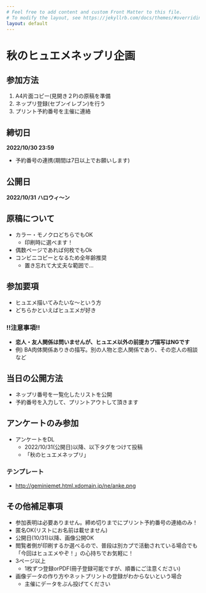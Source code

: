 ```yaml
---
# Feel free to add content and custom Front Matter to this file.
# To modify the layout, see https://jekyllrb.com/docs/themes/#overriding-theme-defaults
layout: default
---
```

# 秋のヒュエメネップリ企画

## 参加方法
1. A4片面コピー(見開き２P)の原稿を準備
1. ネップリ登録(セブンイレブン)を行う
1. プリント予約番号を主催に連絡

## 締切日
**2022/10/30 23:59**
* 予約番号の連携(期間は7日以上でお願いします)

## 公開日
**2022/10/31**
**ハロウィ〜ン**

## 原稿について 
* カラー・モノクロどちらでもOK
    * 印刷時に選べます！
* 偶数ページであれば何枚でもOk
* コンビニコピーとなるため全年齢推奨
    * 置き忘れて大丈夫な範囲で…

## 参加要項
* ヒュエメ描いてみたいな〜という方
* どちらかといえばヒュエメが好き
### !!注意事項!!
* **恋人・友人関係は問いませんが、ヒュエメ以外の前提カプ描写はNGです**
* 例) BA肉体関係ありきの描写。別の人物と恋人関係であり、その恋人の相談など

## 当日の公開方法
* ネップリ番号を一覧化したリストを公開
* 予約番号を入力して、プリントアウトして頂きます

## アンケートのみ参加
* アンケートをDL
    * 2022/10/31(公開日)以降、以下タグをつけて投稿
    * 「秋のヒュエメネップリ」

### テンプレート
* http://geminiemet.html.xdomain.jp/ne/anke.png

## その他補足事項
* 参加表明は必要ありません。締め切りまでにプリント予約番号の連絡のみ！
* 匿名OK(リストにお名前は載せません)
* 公開日(10/31)以降、画像公開OK
* 閲覧者側が印刷するか選べるので、普段は別カプで活動されている場合でも「今回はヒュエメやぞ！」の心持ちでお気軽に！
* 3ページ以上
    * 1枚ずつ登録orPDF(冊子登録可能ですが、順番にご注意ください)
* 画像データの作り方やネットプリントの登録がわからないという場合
    * 主催にデータをぶん投げてください






